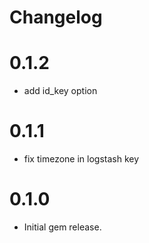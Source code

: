 Changelog
=========

0.1.2
=====

- add id_key option

0.1.1
=====

- fix timezone in logstash key


0.1.0
=====

 - Initial gem release.
